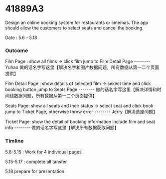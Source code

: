 # 41889A3
Design an online booking system for restaurants or cinemas. The app should allow the customers to select seats and cancel the booking.



Date : 5.6 - 5.18

### Outcome

Film Page : show all films -> click film jump to Film Detail Page   -------- Yuhao 做的话名字写这里【解决名字和图片数据问题，所有数据从第一二个页面提供】

Film Detail Page : show details of selected film -> sekect time and click booking button jump to Seats Page   -------- 做的话名字写这里【解决详情和时间线数据问题，所有数据从第一二个页面提供】

Seats Page: show all seats and their status -> select seat and click book jump to Ticket Page, otherwise throw error   -------- Jerry【解决选座问题】

Ticket Page: show the detail of booking information include film and seat info   -------- 做的话名字写这里【解决所有数据获取问题】



### Timline

5.6-5.15 : Work for 4 individual pages

5.15-5.17 : complete all tansfer

5.18 prepare for presentation
